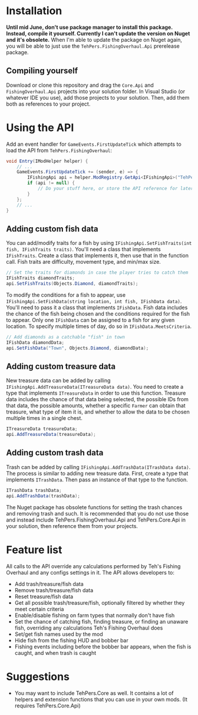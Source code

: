 ﻿# Installation
**Until mid June, don't use package manager to install this package. Instead, compile it yourself. Currently I can't update the version on Nuget and it's obsolete.** When I'm able to update the package on Nuget again, you will be able to just use the `TehPers.FishingOverhaul.Api` prerelease package.

## Compiling yourself
Download or clone this repository and drag the `Core.Api` and `FishingOverhaul.Api` projects into your solution folder. In Visual Studio (or whatever IDE you use), add those projects to your solution. Then, add them both as references to your project.

# Using the API
Add an event handler for `GameEvents.FirstUpdateTick` which attempts to load the API from `TehPers.FishingOverhaul`:

```cs
void Entry(IModHelper helper) {
    // ...
    GameEvents.FirstUpdateTick += (sender, e) => {
        IFishingApi api = helper.ModRegistry.GetApi<IFishingApi>("TehPers.FishingOverhaul");
        if (api != null) {
            // Do your stuff here, or store the API reference for later use
        }
    };
    // ...
}
```

## Adding custom fish data
You can add/modify traits for a fish by using `IFishingApi.SetFishTraits(int fish, IFishTraits traits)`. You'll need a class that implements `IFishTraits`. Create a class that implements it, then use that in the function call. Fish traits are difficulty, movement type, and min/max size.

```cs
// Set the traits for diamonds in case the player tries to catch them
IFishTraits diamondTraits;
api.SetFishTraits(Objects.Diamond, diamondTraits);
```

To modify the conditions for a fish to appear, use `IFishingApi.SetFishData(string location, int fish, IFishData data)`. You'll need to pass it a class that implements `IFishData`. Fish data includes the chance of the fish being chosen and the conditions required for the fish to appear. Only one `IFishData` can be assigned to a fish for any given location. To specify multiple times of day, do so in `IFishData.MeetsCriteria`.

```cs
// Add diamonds as a catchable "fish" in town
IFishData diamondData;
api.SetFishData("Town", Objects.Diamond, diamondData);
```

## Adding custom treasure data
New treasure data can be added by calling `IFishingApi.AddTreasureData(ITreasureData data)`. You need to create a type that implements `ITreasureData` in order to use this function. Treasure data includes the chance of that data being selected, the possible IDs from that data, the possible amounts, whether a specific `Farmer` can obtain that treasure, what type of item it is, and whether to allow the data to be chosen multiple times in a single chest.

```cs
ITreasureData treasureData;
api.AddTreasureData(treasureData);
```

## Adding custom trash data
Trash can be added by calling `IFishingApi.AddTrashData(ITrashData data)`. The process is similar to adding new treasure data. First, create a type that implements `ITrashData`. Then pass an instance of that type to the function.

```cs
ITrashData trashData;
api.AddTrashData(trashData);
```

The Nuget package has obsolete functions for setting the trash chances and removing trash and such. It is recommended that you do not use those and instead include TehPers.FishingOverhaul.Api and TehPers.Core.Api in your solution, then reference them from your projects.

# Feature list
All calls to the API override any calculations performed by Teh's Fishing Overhaul and any configs settings in it. The API allows developers to:
- Add trash/treasure/fish data
- Remove trash/treasure/fish data
- Reset treasure/fish data
- Get all possible trash/treasure/fish, optionally filtered by whether they meet certain criteria
- Enable/disable fishing on farm types that normally don't have fish
- Set the chance of catching fish, finding treasure, or finding an unaware fish, overriding any calculations Teh's Fishing Overhaul does
- Set/get fish names used by the mod
- Hide fish from the fishing HUD and bobber bar
- Fishing events including before the bobber bar appears, when the fish is caught, and when trash is caught

# Suggestions
- You may want to include TehPers.Core as well. It contains a lot of helpers and extension functions that you can use in your own mods. (It requires TehPers.Core.Api)